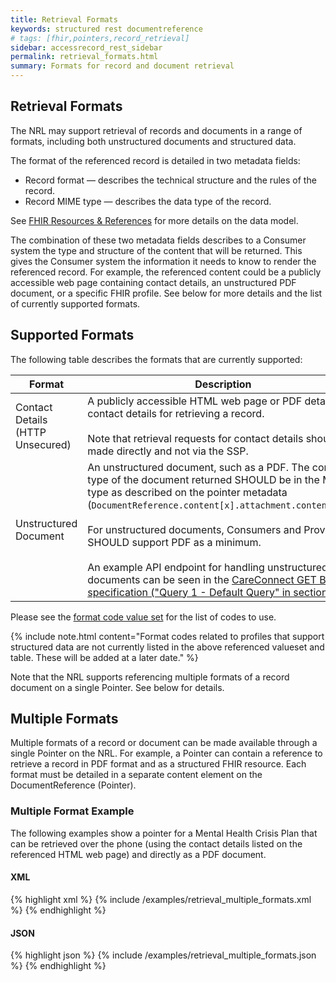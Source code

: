 ```yaml
---
title: Retrieval Formats
keywords: structured rest documentreference
# tags: [fhir,pointers,record_retrieval]
sidebar: accessrecord_rest_sidebar
permalink: retrieval_formats.html
summary: Formats for record and document retrieval
---
```


## Retrieval Formats

The NRL may support retrieval of records and documents in a range of formats, including both unstructured documents and structured data.

The format of the referenced record is detailed in two metadata fields:
- Record format — describes the technical structure and the rules of the record.
- Record MIME type — describes the data type of the record.

See [FHIR Resources & References](explore_reference.html) for more details on the data model. 

The combination of these two metadata fields describes to a Consumer system the type and structure of the content that will be returned. This gives the Consumer system the information it needs to know to render the referenced record. For example, the referenced content could be a publicly accessible web page containing contact details, an unstructured PDF document, or a specific FHIR profile. See below for more details and the list of currently supported formats.

## Supported Formats

The following table describes the formats that are currently supported:

| Format | Description |
|-----------|----------------|
|Contact Details (HTTP Unsecured)|A publicly accessible HTML web page or PDF detailing contact details for retrieving a record.<br><br>Note that retrieval requests for contact details should be made directly and not via the SSP.|
|Unstructured Document|An unstructured document, such as a PDF. The content-type of the document returned SHOULD be in the MIME type as described on the pointer metadata (`DocumentReference.content[x].attachment.contentType`).<br><br>For unstructured documents, Consumers and Providers SHOULD support PDF as a minimum.<br><br>An example API endpoint for handling unstructured documents can be seen in the [CareConnect GET Binary specification ("Query 1 - Default Query" in section 1.1)](https://nhsconnect.github.io/CareConnectAPI/api_documents_binary.html#readresponse).  | 

Please see the [format code value set](https://fhir.nhs.uk/STU3/ValueSet/NRL-FormatCode-1) for the list of codes to use. 

{% include note.html content="Format codes related to profiles that support structured data are not currently listed in the above referenced valueset and table. These will be added at a later date." %}

Note that the NRL supports referencing multiple formats of a record document on a single Pointer. See below for details. 

## Multiple Formats

Multiple formats of a record or document can be made available through a single Pointer on the NRL. For example, a Pointer can contain a reference to retrieve a record in PDF format and as a structured FHIR resource. Each format must be detailed in a separate content element on the DocumentReference (Pointer).

### Multiple Format Example

The following examples show a pointer for a Mental Health Crisis Plan that can be retrieved over the phone (using the contact details listed on the referenced HTML web page) and directly as a PDF document.

#### XML

<div class="github-sample-wrapper scroll-height-350">
{% highlight xml %}
{% include /examples/retrieval_multiple_formats.xml %}
{% endhighlight %}
</div>

#### JSON

<div class="github-sample-wrapper scroll-height-350">
{% highlight json %}
{% include /examples/retrieval_multiple_formats.json %}
{% endhighlight %}
</div>
